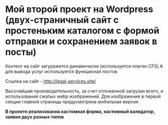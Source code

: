 # Мой второй проект на Wordpress (двух-страничный сайт с простеньким каталогом с формой отправки и сохранением заявок в посты)
Контент на сайт загуражется динамически (используется плагин CFS)
А для вывода услуг используется функционал постов

Ссылка на сайт - http://legal-services.site/

Высочайшая производительность, за счет отложенной загрузки всего, и использования сжатых webp изображений. 
Для изображения в первой секции главной страницы предусмотрена мобильная версия.


**В проекте реализованна кастомная форма, кастомный валидатор, заявки двух разных типов**
